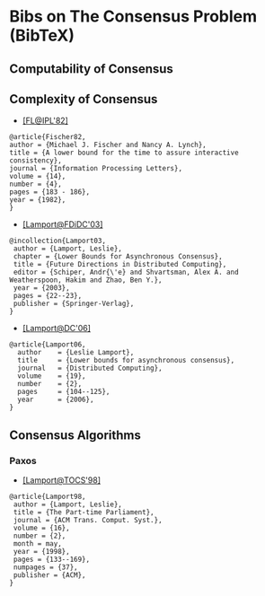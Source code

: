 # Bibs on The Consensus Problem (BibTeX)

## Computability of Consensus

## Complexity of Consensus
- [[FL@IPL'82]](http://www.sciencedirect.com/science/article/pii/0020019082900333)
```
@article{Fischer82,
author = {Michael J. Fischer and Nancy A. Lynch},
title = {A lower bound for the time to assure interactive consistency},
journal = {Information Processing Letters},
volume = {14},
number = {4},
pages = {183 - 186},
year = {1982},
}
```

- [[Lamport@FDiDC'03]](http://dl.acm.org/citation.cfm?id=1809321)
```
@incollection{Lamport03,
 author = {Lamport, Leslie},
 chapter = {Lower Bounds for Asynchronous Consensus},
 title = {Future Directions in Distributed Computing},
 editor = {Schiper, Andr{\'e} and Shvartsman, Alex A. and Weatherspoon, Hakim and Zhao, Ben Y.},
 year = {2003},
 pages = {22--23},
 publisher = {Springer-Verlag},
}
```

- [[Lamport@DC'06]](http://link.springer.com/article/10.1007%2Fs00446-006-0155-x)
```
@article{Lamport06,
  author    = {Leslie Lamport},
  title     = {Lower bounds for asynchronous consensus},
  journal   = {Distributed Computing},
  volume    = {19},
  number    = {2},
  pages     = {104--125},
  year      = {2006},
}
```

## Consensus Algorithms

### Paxos
- [[Lamport@TOCS'98]](http://dl.acm.org/citation.cfm?id=279229)
```
@article{Lamport98,
 author = {Lamport, Leslie},
 title = {The Part-time Parliament},
 journal = {ACM Trans. Comput. Syst.},
 volume = {16},
 number = {2},
 month = may,
 year = {1998},
 pages = {133--169},
 numpages = {37},
 publisher = {ACM},
}
```
